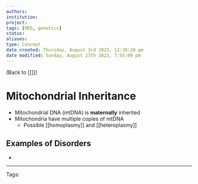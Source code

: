 ```yaml
---
authors: 
institution: 
project: 
tags: [MED, genetics]
status: 
aliases: 
type: Concept
date created: Thursday, August 3rd 2023, 12:38:20 pm
date modified: Sunday, August 27th 2023, 7:55:09 pm
---
```


(Back to [[]])

# Mitochondrial Inheritance

- Mitochondrial DNA (mtDNA) is **maternally** inherited
- Mitochondria have multiple copies of mtDNA
	- Possible [[homoplasmy]] and [[heteroplasmy]]

## Examples of Disorders 
- 

---
Tags: